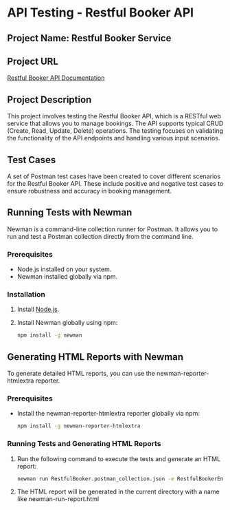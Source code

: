 # API Testing - Restful Booker API

## Project Name: Restful Booker Service

## Project URL
[Restful Booker API Documentation](https://restful-booker.herokuapp.com/apidoc/index.html#)

## Project Description
This project involves testing the Restful Booker API, which is a RESTful web service that allows you to manage bookings. The API supports typical CRUD (Create, Read, Update, Delete) operations. The testing focuses on validating the functionality of the API endpoints and handling various input scenarios.

## Test Cases
A set of Postman test cases have been created to cover different scenarios for the Restful Booker API. These include positive and negative test cases to ensure robustness and accuracy in booking management.

## Running Tests with Newman
Newman is a command-line collection runner for Postman. It allows you to run and test a Postman collection directly from the command line.

### Prerequisites
- Node.js installed on your system.
- Newman installed globally via npm.

### Installation
1. Install [Node.js](https://nodejs.org/).
2. Install Newman globally using npm:
   
   ```sh
   npm install -g newman
   
## Generating HTML Reports with Newman
To generate detailed HTML reports, you can use the newman-reporter-htmlextra reporter.

### Prerequisites
* Install the newman-reporter-htmlextra reporter globally via npm:

   ```sh
   npm install -g newman-reporter-htmlextra

### Running Tests and Generating HTML Reports
1. Run the following command to execute the tests and generate an HTML report:

   ```sh
   newman run RestfulBooker.postman_collection.json -e RestfulBookerEnvironment.postman_environment.json -r htmlextra
2. The HTML report will be generated in the current directory with a name like newman-run-report.html








